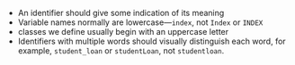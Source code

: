 - An identifier should give some indication of its meaning
- Variable names normally are lowercase—`index`, not `Index` or `INDEX`
- classes we define usually begin with an uppercase letter
- Identifiers with multiple words should visually distinguish each word, for example, `student_loan` or `studentLoan`, not `studentloan`.
